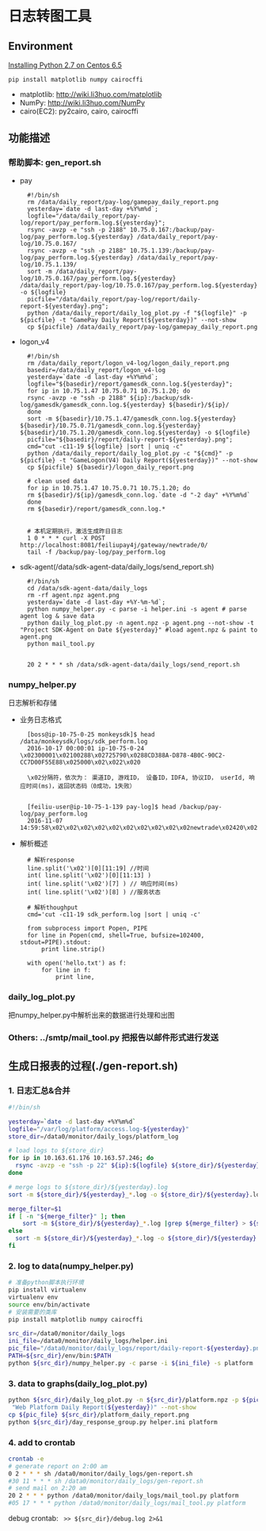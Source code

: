 # 日志转图工具

## Environment

[Installing Python 2.7 on Centos 6.5](../python27_on_centos65.md)

`pip install matplotlib numpy cairocffi`
 * matplotlib: http://wiki.li3huo.com/matplotlib
 * NumPy: http://wiki.li3huo.com/NumPy
 * cairo(EC2): py2cairo, cairo, cairocffi

## 功能描述

### 帮助脚本: gen_report.sh

- pay

		#!/bin/sh
		rm /data/daily_report/pay-log/gamepay_daily_report.png
		yesterday=`date -d last-day +%Y%m%d`;
		logfile="/data/daily_report/pay-log/report/pay_perform.log.${yesterday}";
		rsync -avzp -e "ssh -p 2188" 10.75.0.167:/backup/pay-log/pay_perform.log.${yesterday} /data/daily_report/pay-log/10.75.0.167/
		rsync -avzp -e "ssh -p 2188" 10.75.1.139:/backup/pay-log/pay_perform.log.${yesterday} /data/daily_report/pay-log/10.75.1.139/
		sort -m /data/daily_report/pay-log/10.75.0.167/pay_perform.log.${yesterday} /data/daily_report/pay-log/10.75.0.167/pay_perform.log.${yesterday} -o ${logfile}
		picfile="/data/daily_report/pay-log/report/daily-report-${yesterday}.png";
		python /data/daily_report/daily_log_plot.py -f "${logfile}" -p ${picfile} -t "GamePay Daily Report(${yesterday})" --not-show
		cp ${picfile} /data/daily_report/pay-log/gamepay_daily_report.png

- logon_v4

		#!/bin/sh
		rm /data/daily_report/logon_v4-log/logon_daily_report.png
		basedir=/data/daily_report/logon_v4-log
		yesterday=`date -d last-day +%Y%m%d`;
		logfile="${basedir}/report/gamesdk_conn.log.${yesterday}";
		for ip in 10.75.1.47 10.75.0.71 10.75.1.20; do
		rsync -avzp -e "ssh -p 2188" ${ip}:/backup/sdk-log/gamesdk/gamesdk_conn.log.${yesterday} ${basedir}/${ip}/
		done
		sort -m ${basedir}/10.75.1.47/gamesdk_conn.log.${yesterday} ${basedir}/10.75.0.71/gamesdk_conn.log.${yesterday} ${basedir}/10.75.1.20/gamesdk_conn.log.${yesterday} -o ${logfile}
		picfile="${basedir}/report/daily-report-${yesterday}.png";
		cmd="cut -c11-19 ${logfile} |sort | uniq -c"
		python /data/daily_report/daily_log_plot.py -c "${cmd}" -p ${picfile} -t "GameLogon(V4) Daily Report(${yesterday})" --not-show
		cp ${picfile} ${basedir}/logon_daily_report.png

		# clean used data
		for ip in 10.75.1.47 10.75.0.71 10.75.1.20; do
		rm ${basedir}/${ip}/gamesdk_conn.log.`date -d "-2 day" +%Y%m%d`
		done
		rm ${basedir}/report/gamesdk_conn.log.*


		# 本机定期执行，激活生成昨日日志
		1 0 * * * curl -X POST http://localhost:8081/feiliupay4j/gateway/newtrade/0/
		tail -f /backup/pay-log/pay_perform.log
- sdk-agent(/data/sdk-agent-data/daily_logs/send_report.sh)

		#!/bin/sh
		cd /data/sdk-agent-data/daily_logs
		rm -rf agent.npz agent.png
		yesterday=`date -d last-day +%Y-%m-%d`;
		python numpy_helper.py -c parse -i helper.ini -s agent # parse agent log & save data
		python daily_log_plot.py -n agent.npz -p agent.png --not-show -t "Project SDK-Agent on Date ${yesterday}" #load agent.npz & paint to agent.png
		python mail_tool.py


		20 2 * * * sh /data/sdk-agent-data/daily_logs/send_report.sh


### numpy_helper.py
日志解析和存储

* 业务日志格式

		[boss@ip-10-75-0-25 monkeysdk]$ head /data/monkeysdk/logs/sdk_perform.log 
		2016-10-17 00:00:01 ip-10-75-0-24 \x02300001\x02100288\x02725790\x0288CD388A-D878-4B0C-90C2-CC7D00F55E88\x025000\x02\x022\x020

		\x02分隔符，依次为： 渠道ID, 游戏ID， 设备ID，IDFA, 协议ID， userId, 响应时间(ms)，返回状态码（0成功，1失败）


		[feiliu-user@ip-10-75-1-139 pay-log]$ head /backup/pay-log/pay_perform.log
		2016-11-07 14:59:58\x02\x02\x02\x02\x02\x02\x02\x02\x02\x02newtrade\x02420\x020\x02

* 解析概述

		# 解析response
		line.split('\x02')[0][11:19] //时间
		int( line.split('\x02')[0][11:13] )
		int( line.split('\x02')[7] ) // 响应时间(ms)
		int( line.split('\x02')[8] ) //服务状态

		# 解析thoughput
		cmd='cut -c11-19 sdk_perform.log |sort | uniq -c'

		from subprocess import Popen, PIPE
		for line in Popen(cmd, shell=True, bufsize=102400, stdout=PIPE).stdout:
			print line.strip()

		with open('hello.txt') as f:
		    for line in f:
		        print line,


### daily_log_plot.py
把numpy_helper.py中解析出来的数据进行处理和出图


### Others: ../smtp/mail_tool.py 把报告以邮件形式进行发送


## 生成日报表的过程(./gen-report.sh)

### 1. 日志汇总&合并

```bash
#!/bin/sh

yesterday=`date -d last-day +%Y%m%d`
logfile="/var/log/platform/access.log-${yesterday}"
store_dir=/data0/monitor/daily_logs/platform_log

# load logs to ${store_dir}
for ip in 10.163.61.176 10.163.57.246; do
  rsync -avzp -e "ssh -p 22" ${ip}:${logfile} ${store_dir}/${yesterday}_${ip}.log
done

# merge logs to ${store_dir}/${yesterday}.log
sort -m ${store_dir}/${yesterday}_*.log -o ${store_dir}/${yesterday}.log

merge_filter=$1
if [ -n "${merge_filter}" ]; then
	sort -m ${store_dir}/${yesterday}_*.log |grep ${merge_filter} > ${store_dir}/${yesterday}.log
else
  sort -m ${store_dir}/${yesterday}_*.log -o ${store_dir}/${yesterday}.log
fi

```

### 2. log to data(numpy_helper.py)

```bash
# 准备python脚本执行环境
pip install virtualenv
virtualenv env
source env/bin/activate
# 安装需要的类库
pip install matplotlib numpy cairocffi
```

```bash
src_dir=/data0/monitor/daily_logs
ini_file=/data0/monitor/daily_logs/helper.ini
pic_file="/data0/monitor/daily_logs/report/daily-report-${yesterday}.png";
PATH=${src_dir}/env/bin:$PATH
python ${src_dir}/numpy_helper.py -c parse -i ${ini_file} -s platform
```

### 3. data to graphs(daily_log_plot.py)

```bash
python ${src_dir}/daily_log_plot.py -n ${src_dir}/platform.npz -p ${pic_file} -tt
 "Web Platform Daily Report(${yesterday})" --not-show
cp ${pic_file} ${src_dir}/platform_daily_report.png
python ${src_dir}/day_response_group.py helper.ini platform
```


### 4. add to crontab

```bash
crontab -e
# generate report on 2:00 am
0 2 * * * sh /data0/monitor/daily_logs/gen-report.sh
#30 11 * * * sh /data0/monitor/daily_logs/gen-report.sh
# send mail on 2:20 am
20 2 * * * python /data0/monitor/daily_logs/mail_tool.py platform
#05 17 * * * python /data0/monitor/daily_logs/mail_tool.py platform
```

debug crontab: ` >> ${src_dir}/debug.log 2>&1`